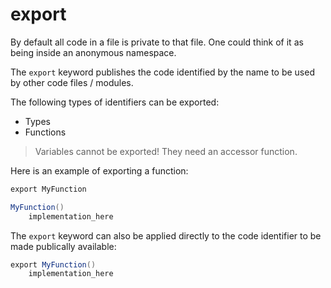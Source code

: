 # export

By default all code in a file is private to that file. One could think of it as being inside an anonymous namespace.

The `export` keyword publishes the code identified by the name to be used by other code files / modules.

The following types of identifiers can be exported:

- Types
- Functions

> Variables cannot be exported! They need an accessor function.

Here is an example of exporting a function:

```C#
export MyFunction

MyFunction()
    implementation_here
```

The `export` keyword can also be applied directly to the code identifier to be made publically available:

```C#
export MyFunction()
    implementation_here
```
